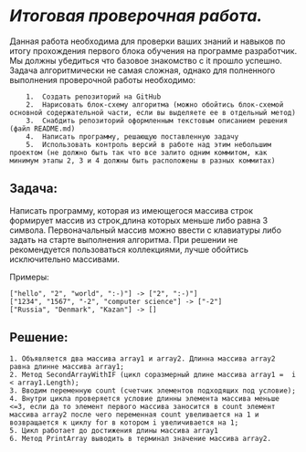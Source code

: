 # ***Итоговая проверочная работа.*** #

Данная работа необходима для проверки ваших знаний и навыков по итогу прохождения первого блока 
обучения на программе разработчик. Мы должны убедиться что базовое знакомство с it прошло успешно.
Задача алгоритмически не самая сложная, однако для полненного выполнения проверочной работы необходимо:
~~~
    1.  Создать репозиторий на GitHub
    2.  Нарисовать блок-схему алгоритма (можно обойтись блок-схемой основной содержательной части, если вы выделяете ее в отдельный метод)
    3.  Снабдить репозиторий оформленным текстовым описанием решения (файл README.md)
    4.	Написать программу, решающую поставленную задачу
    5.	Использовать контроль версий в работе над этим небольшим проектом (не должно быть так что все залито одним коммитом, как минимум этапы 2, 3 и 4 должны быть расположены в разных коммитах)
~~~

## __Задача:__ ##
Написать программу, которая из имеющегося массива строк формирует массив из строк,длина которых меньше либо равна 3 символа. Первоначальный массив можно ввести с клавиатуры либо задать на старте выполнения алгоритма. При решении не рекомендуется пользоваться коллекциями, лучше обойтись исключительно массивами.

Примеры:

~~~
["hello", "2", "world", ":-)"] -> ["2", ":-)"]
["1234", "1567", "-2", "computer science"] -> ["-2"] 
["Russia", "Denmark", "Kazan"] -> []
~~~

## __Решение:__ ##

~~~
1. Объявляется два массива array1 и array2. Длинна массива array2 равна длинне массива array1;
2. Метод SecondArrayWithIF (цикл соразмерный длине массива array1 =  i < array1.Length);
3. Вводим переменную count (счетчик элементов подходящих под условие);
4. Внутри цикла проверяется условие длинны элемента массива меньше <=3, если да то элемент первого массива заносится в count элемент массива array2 после чего переменная count увеливается на 1 и возвращается к циклу for в котором i увеличивается на 1;
5. Цикл работает до достижения длины массива array1 
6. Метод PrintArray выводить в терминал значение массива array2.
~~~
